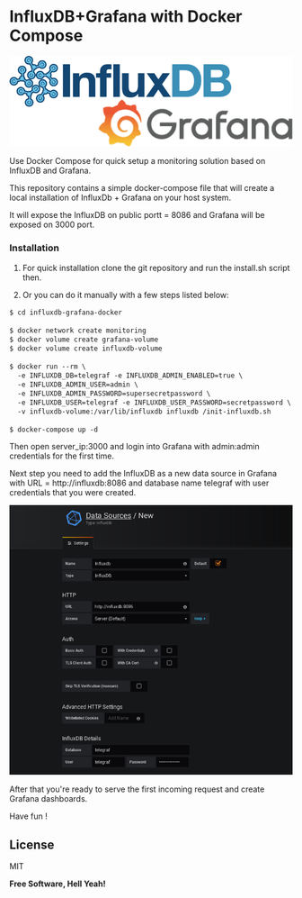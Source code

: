 # InfluxDB+Grafana with Docker Compose

![Alt text](https://github.com/ratibor78/influxdb-grafana-docker/blob/master/influxdb-grafana.png?raw=true "Grafana + InfluxDB")

Use Docker Compose for quick setup a monitoring solution based on InfluxDB and Grafana.

This repository contains a simple docker-compose file that will create a local installation
of InfluxDb + Grafana on your host system. 

It will expose the InfluxDB on public portt = 8086 and Grafana will be exposed on 3000 port.

### Installation

1. For quick installation clone the git repository and run the install.sh script then. 

2. Or you can do it manually with a few steps listed below:

```
$ cd influxdb-grafana-docker

$ docker network create monitoring
$ docker volume create grafana-volume
$ docker volume create influxdb-volume

$ docker run --rm \
  -e INFLUXDB_DB=telegraf -e INFLUXDB_ADMIN_ENABLED=true \
  -e INFLUXDB_ADMIN_USER=admin \
  -e INFLUXDB_ADMIN_PASSWORD=supersecretpassword \
  -e INFLUXDB_USER=telegraf -e INFLUXDB_USER_PASSWORD=secretpassword \
  -v influxdb-volume:/var/lib/influxdb influxdb /init-influxdb.sh

$ docker-compose up -d
```

Then open server_ip:3000 and login into Grafana with admin:admin credentials for the first time.

Next step you need to add the InfluxDB as a new data source in Grafana with URL = http://influxdb:8086
and database name telegraf with user credentials that you were created.

![Alt text](https://github.com/ratibor78/influxdb-grafana-docker/blob/master/data_source.png?raw=true "Add the new data source for Grafana")

After that you're ready to serve the first incoming request and create Grafana dashboards.


Have fun !

License
----

MIT

**Free Software, Hell Yeah!**
